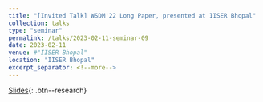 ```yaml
---
title: "[Invited Talk] WSDM'22 Long Paper, presented at IISER Bhopal"
collection: talks
type: "seminar"
permalink: /talks/2023-02-11-seminar-09
date: 2023-02-11
venue: #"IISER Bhopal"
location: "IISER Bhopal"
excerpt_separator: <!--more-->
---
```


<!--more-->
[Slides](https://docs.google.com/presentation/d/e/2PACX-1vRx9NYdSlseXbC_EF1seA7fOTEI2cWdE3mck0YGtBEygZmHkPkEIy-fS-WRQlQUnP0wn77LjMTn0X9k/pub?start=true&loop=false&delayms=30000){: .btn--research}

